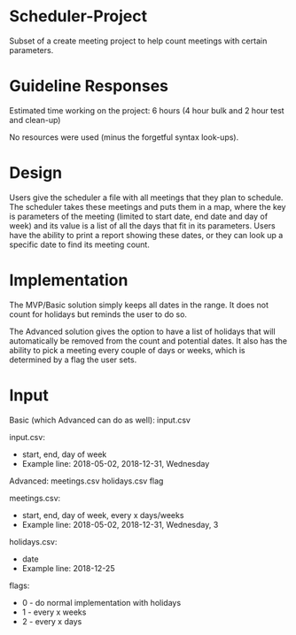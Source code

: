 # Scheduler-Project
Subset of a create meeting project to help count meetings with certain parameters.

# Guideline Responses
Estimated time working on the project: 6 hours (4 hour bulk and 2 hour test and clean-up)

No resources were used (minus the forgetful syntax look-ups).

# Design
Users give the scheduler a file with all meetings that they plan to schedule. The scheduler takes these meetings and puts them in a map, where the key is parameters of the meeting (limited to start date, end date and day of week) and its value is a list of all the days that fit in its parameters. Users have the ability to print a report showing these dates, or they can look up a specific date to find its meeting count.

# Implementation
The MVP/Basic solution simply keeps all dates in the range. It does not count for holidays but reminds the user to do so.

The Advanced solution gives the option to have a list of holidays that will automatically be removed from the count and potential dates. It also has the ability to pick a meeting every couple of days or weeks, which is determined by a flag the user sets.

# Input

Basic (which Advanced can do as well): input.csv

  input.csv:
+ start, end, day of week
+ Example line: 2018-05-02, 2018-12-31, Wednesday

Advanced: meetings.csv holidays.csv flag

  meetings.csv: 
+ start, end, day of week, every x days/weeks
+ Example line: 2018-05-02, 2018-12-31, Wednesday, 3

holidays.csv:
+ date
+ Example line: 2018-12-25

flags:
+ 0 - do normal implementation with holidays
+ 1 - every x weeks
+ 2 - every x days

